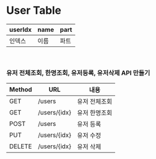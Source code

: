 # User Table

| userIdx | name | part |
|----|----|-----|
| 인덱스 | 이름 | 파트 |


<br>

### 유저 전체조회, 한명조회, 유저등록, 유저삭제 API 만들기

|Method|URL| 내용 |
|------|---| --- |
|GET|/users| 유저 전체조회 |
|GET|/users/{idx}| 유저 한명조회 | 
|POST|/users| 유저 등록 |
|PUT|/users/{idx}| 유저 수정 |
|DELETE|/users/{idx}| 유저 삭제 |

